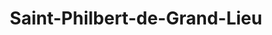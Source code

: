 ---
title: Saint-Philbert-de-Grand-Lieu
url: /saint-philbert-de-grand-lieu/
latitude: 47.037
longitude: -1.642
---